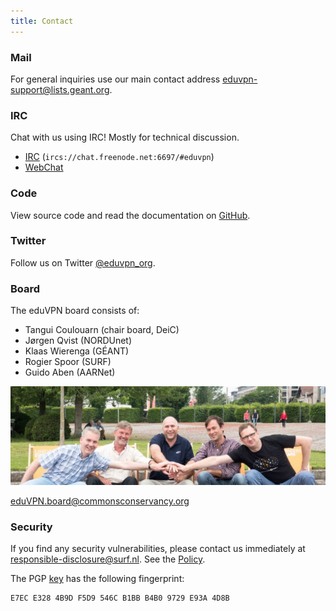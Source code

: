 ```yaml
---
title: Contact
---
```


### Mail

For general inquiries use our main contact address [eduvpn-support@lists.geant.org](mailto:eduvpn-support@lists.geant.org).

### IRC

Chat with us using IRC! Mostly for technical discussion.

* [IRC](ircs://chat.freenode.net:6697/#eduvpn) (`ircs://chat.freenode.net:6697/#eduvpn`)
* [WebChat](https://webchat.freenode.net/?channels=#eduvpn)

### Code

View source code and read the documentation on 
[GitHub](https://github.com/eduVPN).

### Twitter

Follow us on Twitter [@eduvpn_org](https://twitter.com/eduvpn_org).

### Board

The eduVPN board consists of:

- Tan­gui Coulouarn (chair board, DeiC)
- Jørgen Qvist (NORDUnet)
- Klaas Wieren­ga (GÉANT)
- Ro­gi­er Spoor (SURF)
- Gui­do Aben (AARNet)

![Board](img/board.jpg)

[eduVPN.board@commonsconservancy.org](mailto:eduVPN.board@commonsconservancy.org)

### Security

If you find any security vulnerabilities, please contact us immediately at 
[responsible-disclosure@surf.nl](mailto:responsible-disclosure@surf.nl). See
the [Policy](https://www.surf.nl/en/responsible-disclosure-surf).

The PGP [key](https://pgp.surfnet.nl/pks/lookup?op=get&search=0xB4B09729E93A4D8B) 
has the following fingerprint:

    E7EC E328 4B9D F5D9 546C B1BB B4B0 9729 E93A 4D8B
